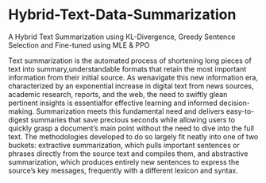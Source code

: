 # Hybrid-Text-Data-Summarization
A Hybrid Text Summarization using KL-Divergence, Greedy Sentence Selection and Fine-tuned using MLE &amp; PPO

Text summarization is the automated process of shortening long pieces of text into summary,understandable formats that retain the most important information from their initial source. As wenavigate this new information era, characterized by an exponential increase in digital text from news sources, academic research, reports, and the web, the need to swiftly glean pertinent insights is essentialfor effective learning and informed decision-making. Summarization meets this fundamental need and delivers easy-to-digest summaries that save precious seconds while allowing users to quickly grasp a document’s main point without the need to dive into the full text. The methodologies developed to do so largely fit neatly into one of two buckets: extractive summarization, which pulls important sentences or phrases directly from the source text and compiles them, and abstractive summarization, which produces entirely new sentences to express the source’s key messages, frequently with a different
lexicon and syntax.

